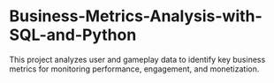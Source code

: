 # Business-Metrics-Analysis-with-SQL-and-Python
This project analyzes user and gameplay data to identify key business metrics for monitoring performance, engagement, and monetization.  
